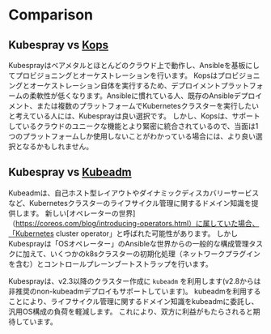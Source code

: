 # Comparison

## Kubespray vs [Kops](https://github.com/kubernetes/kops)

Kubesprayはベアメタルとほとんどのクラウド上で動作し、Ansibleを基板にしてプロビジョニングとオーケストレーションを行います。
Kopsはプロビジョニングとオーケストレーション自体を実行するため、デプロイメントプラットフォームの柔軟性が低くなります。Ansibleに慣れている人、既存のAnsibleデプロイメント、または複数のプラットフォームでKubernetesクラスターを実行したいと考えている人には、Kubesprayは良い選択です。
しかし、Kopsは、サポートしているクラウドのユニークな機能とより緊密に統合されているので、当面は1つのプラットフォームしか使用しないことがわかっている場合には、より良い選択となるかもしれません。

## Kubespray vs [Kubeadm](https://github.com/kubernetes/kubeadm)

Kubeadmは、自己ホスト型レイアウトやダイナミックディスカバリーサービスなど、Kubernetesクラスターのライフサイクル管理に関するドメイン知識を提供します。
新しい[オペレーターの世界]（https://coreos.com/blog/introducing-operators.html）に属していた場合、「Kubernetes cluster operator」と呼ばれた可能性があります。
しかしKubesprayは「OSオペレーター」のAnsibleな世界からの一般的な構成管理タスクに加えて、いくつかのk8sクラスターの初期化処理（ネットワークプラグインを含む）とコントロールプレーンブートストラップを行います。

Kubesprayは、v2.3以降のクラスター作成に `kubeadm` を利用します(v2.8からは非推奨のnon-kubeadmデプロイもサポートしています)。
kubeadmを利用することにより、ライフサイクル管理に関するドメイン知識をkubeadmに委託し、汎用OS構成の負荷を軽減します。
これにより、双方に利益がもたらされると期待しています。
